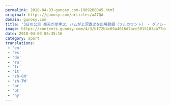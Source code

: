 ```yaml
---
permalink: 2018-04-03-gunosy.com-1009268045.html
original: https://gunosy.com/articles/aA7QA
domain: gunosy.com
title: '3日の公示 楽天が岸孝之、ハムが上沢直之を出場登録（フルカウント） - グノシー'
image: https://contents.gunosy.com/4/3/bf72b4c69a4016d7acc5915103aa77d4_content.jpg
date: 2018-04-03 06:35:16
category: sport
translations: 
 - 'en'
 - 'es'
 - 'de'
 - 'ru'
 - 'fr'
 - 'it'
 - 'zh-CN'
 - 'zh-TW'
 - 'ar'
 - 'pt'
 - 'hy'
---
```


